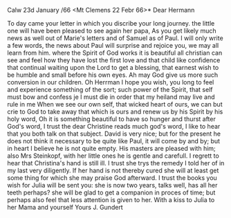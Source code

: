  Calw 23d January /66
 <Mt Clemens 22 Febr 66>*
Dear Hermann

To day came your letter in which you discribe your long journey. the little one will have been pleased to see again her papa, As you get likely much news as well out of Marie's letters and of Samuel as of Paul. I will only write a few words, the news about Paul will surprise and rejoice you, we may all learn from him. where the Spirit of God works it is beautiful all christian can see and feel how they have lost the first love and that child like confidence that continual waiting upon the Lord to get a blessing, that earnest wish to be humble and small before his own eyes. Ah may God give us more such conversion in our children. Oh Herrman I hope you wish, you long to feel and experience something of the sort; such power of the Spirit, that self must bow and confess je I must die in order that my heiland <Saviour> may live and rule in me When we see our own self, that wicked heart of ours, we can but crie to God to take away that which is ours and renew us by his Spirit by his holy word, Oh it is something beautiful to have so hunger and thurst after God's word, I trust the dear Christine reads much god's word, I like to hear that you both talk on that subject. 
David is very nice; but for the present he does not think it necessary to be quite like Paul, it will come by and by; but in heart I believe he is not quite empty. His masters are pleased with him; also Mrs Steinkopf, with her little ones he is gentle and carefull. I regrett to hear that Christina's hand is still ill. I trust she trys the remedy I told her of in my last very diligently. If her hand is not thereby cured she will at least get some thing for which she may praise God afterward. I trust the books you wish for Julia will be sent you: she is now two years, talks well, has all her teeth perhaps? she will be glad to get a companion in proces of time; but perhaps also feel that less attention is given to her. With a kiss to Julia to her Mama and yourself
 Yours J. Gundert
